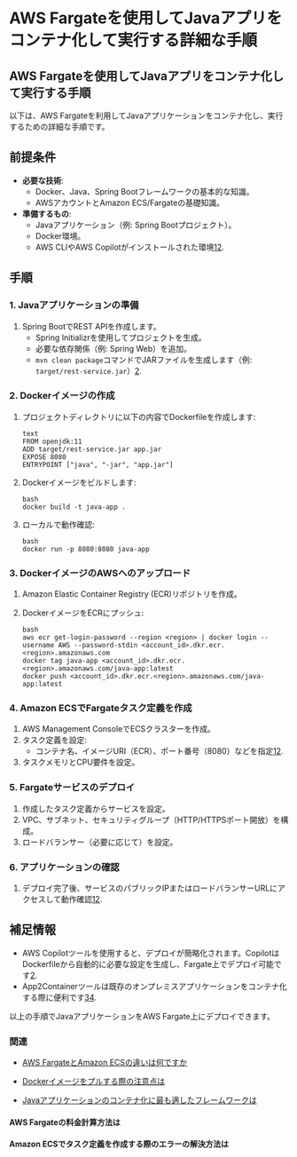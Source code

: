 # AWS Fargateを使用してJavaアプリをコンテナ化して実行する詳細な手順



## AWS Fargateを使用してJavaアプリをコンテナ化して実行する手順

以下は、AWS Fargateを利用してJavaアプリケーションをコンテナ化し、実行するための詳細な手順です。

## **前提条件**

- **必要な技術**:
  - Docker、Java、Spring Bootフレームワークの基本的な知識。
  - AWSアカウントとAmazon ECS/Fargateの基礎知識。
- **準備するもの**:
  - Javaアプリケーション（例: Spring Bootプロジェクト）。
  - Docker環境。
  - AWS CLIやAWS Copilotがインストールされた環境[1](https://docs.aws.amazon.com/ja_jp/prescriptive-guidance/latest/patterns/deploy-java-microservices-on-amazon-ecs-using-aws-fargate.html)[2](https://dev.classmethod.jp/articles/spring-boot-rest-api-aws-fargate-deploy-with-copilot/).

## **手順**

### **1. Javaアプリケーションの準備**

1. Spring BootでREST APIを作成します。
   - Spring Initializrを使用してプロジェクトを生成。
   - 必要な依存関係（例: Spring Web）を追加。
   - `mvn clean package`コマンドでJARファイルを生成します（例: `target/rest-service.jar`）[2](https://dev.classmethod.jp/articles/spring-boot-rest-api-aws-fargate-deploy-with-copilot/).

### **2. Dockerイメージの作成**

1. プロジェクトディレクトリに以下の内容でDockerfileを作成します:

   ```
   text
   FROM openjdk:11
   ADD target/rest-service.jar app.jar
   EXPOSE 8080
   ENTRYPOINT ["java", "-jar", "app.jar"]
   ```

1. Dockerイメージをビルドします:

   ```
   bash
   docker build -t java-app .
   ```

1. ローカルで動作確認:

   ```
   bash
   docker run -p 8080:8080 java-app
   ```

### **3. DockerイメージのAWSへのアップロード**

1. Amazon Elastic Container Registry (ECR)リポジトリを作成。

1. DockerイメージをECRにプッシュ:

   ```
   bash
   aws ecr get-login-password --region <region> | docker login --username AWS --password-stdin <account_id>.dkr.ecr.<region>.amazonaws.com
   docker tag java-app <account_id>.dkr.ecr.<region>.amazonaws.com/java-app:latest
   docker push <account_id>.dkr.ecr.<region>.amazonaws.com/java-app:latest
   ```

### **4. Amazon ECSでFargateタスク定義を作成**

1. AWS Management ConsoleでECSクラスターを作成。
1. タスク定義を設定:
   - コンテナ名、イメージURI（ECR）、ポート番号（8080）などを指定[1](https://docs.aws.amazon.com/ja_jp/prescriptive-guidance/latest/patterns/deploy-java-microservices-on-amazon-ecs-using-aws-fargate.html)[2](https://dev.classmethod.jp/articles/spring-boot-rest-api-aws-fargate-deploy-with-copilot/).
1. タスクメモリとCPU要件を設定。

### **5. Fargateサービスのデプロイ**

1. 作成したタスク定義からサービスを設定。
1. VPC、サブネット、セキュリティグループ（HTTP/HTTPSポート開放）を構成。
1. ロードバランサー（必要に応じて）を設定。

### **6. アプリケーションの確認**

1. デプロイ完了後、サービスのパブリックIPまたはロードバランサーURLにアクセスして動作確認[1](https://docs.aws.amazon.com/ja_jp/prescriptive-guidance/latest/patterns/deploy-java-microservices-on-amazon-ecs-using-aws-fargate.html)[2](https://dev.classmethod.jp/articles/spring-boot-rest-api-aws-fargate-deploy-with-copilot/).

## **補足情報**

- AWS Copilotツールを使用すると、デプロイが簡略化されます。CopilotはDockerfileから自動的に必要な設定を生成し、Fargate上でデプロイ可能です[2](https://dev.classmethod.jp/articles/spring-boot-rest-api-aws-fargate-deploy-with-copilot/).
- App2Containerツールは既存のオンプレミスアプリケーションをコンテナ化する際に便利です[3](https://docs.aws.amazon.com/ja_jp/prescriptive-guidance/latest/patterns/migrate-on-premises-java-applications-to-aws-using-aws-app2container.html)[4](https://dev.classmethod.jp/articles/app2container-ecs-fargate/).

以上の手順でJavaアプリケーションをAWS Fargate上にデプロイできます。



### 関連

- [AWS FargateとAmazon ECSの違いは何ですか](250401-1414.html)

- [Dockerイメージをプルする際の注意点は](250401-1431.html)

- [Javaアプリケーションのコンテナ化に最も適したフレームワークは](250401-1435.html)



#### AWS Fargateの料金計算方法は



#### Amazon ECSでタスク定義を作成する際のエラーの解決方法は